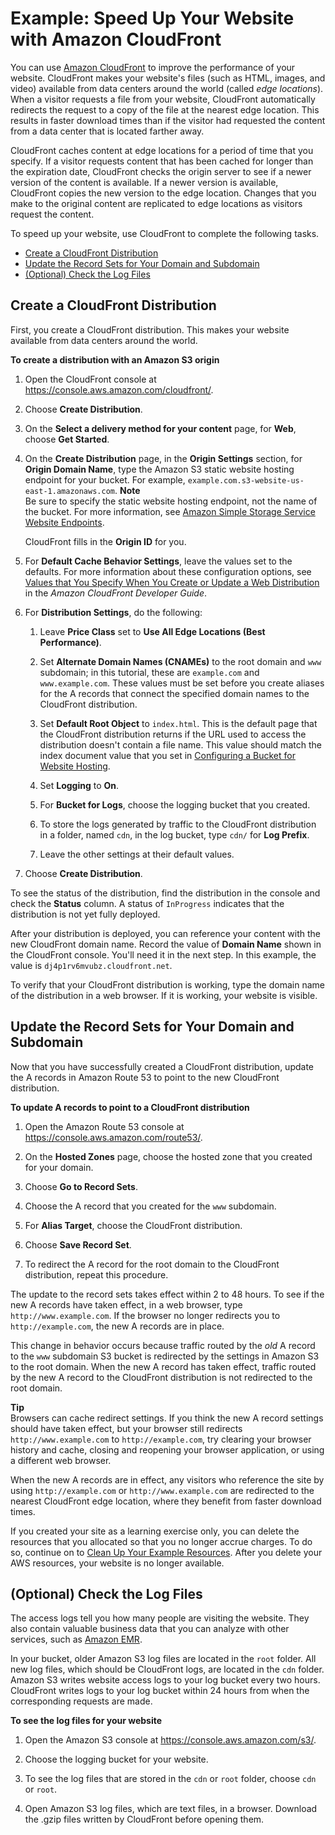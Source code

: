 # Example: Speed Up Your Website with Amazon CloudFront<a name="website-hosting-cloudfront-walkthrough"></a>

You can use [Amazon CloudFront](http://aws.amazon.com/cloudfront) to improve the performance of your website\. CloudFront makes your website's files \(such as HTML, images, and video\) available from data centers around the world \(called *edge locations*\)\. When a visitor requests a file from your website, CloudFront automatically redirects the request to a copy of the file at the nearest edge location\. This results in faster download times than if the visitor had requested the content from a data center that is located farther away\.

CloudFront caches content at edge locations for a period of time that you specify\. If a visitor requests content that has been cached for longer than the expiration date, CloudFront checks the origin server to see if a newer version of the content is available\. If a newer version is available, CloudFront copies the new version to the edge location\. Changes that you make to the original content are replicated to edge locations as visitors request the content\.

To speed up your website, use CloudFront to complete the following tasks\.


+ [Create a CloudFront Distribution](#create-distribution)
+ [Update the Record Sets for Your Domain and Subdomain](#update-record-sets)
+ [\(Optional\) Check the Log Files](#check-log-files)

## Create a CloudFront Distribution<a name="create-distribution"></a>

First, you create a CloudFront distribution\. This makes your website available from data centers around the world\.

**To create a distribution with an Amazon S3 origin**

1. Open the CloudFront console at [ https://console\.aws\.amazon\.com/cloudfront/](https://console.aws.amazon.com/cloudfront/)\.

1. Choose **Create Distribution**\.

1. On the **Select a delivery method for your content** page, for **Web**, choose **Get Started**\.

1. On the **Create Distribution** page, in the **Origin Settings** section, for **Origin Domain Name**, type the Amazon S3 static website hosting endpoint for your bucket\. For example, `example.com.s3-website-us-east-1.amazonaws.com`\.
**Note**  
Be sure to specify the static website hosting endpoint, not the name of the bucket\. For more information, see [Amazon Simple Storage Service Website Endpoints](http://docs.aws.amazon.com/general/latest/gr/rande.html#s3_website_region_endpoints)\.

   CloudFront fills in the **Origin ID** for you\.

1. For **Default Cache Behavior Settings**, leave the values set to the defaults\. For more information about these configuration options, see [Values that You Specify When You Create or Update a Web Distribution](http://docs.aws.amazon.com/AmazonCloudFront/latest/DeveloperGuide/WorkingWithDownloadDistributions.html#DownloadDistValuesYouSpecify) in the *Amazon CloudFront Developer Guide*\.

1. For **Distribution Settings**, do the following:

   1. Leave **Price Class** set to **Use All Edge Locations \(Best Performance\)**\.

   1. Set **Alternate Domain Names \(CNAMEs\)** to the root domain and `www` subdomain; in this tutorial, these are `example.com` and `www.example.com`\. These values must be set before you create aliases for the A records that connect the specified domain names to the CloudFront distribution\.

   1. Set **Default Root Object** to `index.html`\. This is the default page that the CloudFront distribution returns if the URL used to access the distribution doesn't contain a file name\. This value should match the index document value that you set in [Configuring a Bucket for Website Hosting](HowDoIWebsiteConfiguration.md)\.

   1. Set **Logging** to **On**\.

   1. For **Bucket for Logs**, choose the logging bucket that you created\.

   1. To store the logs generated by traffic to the CloudFront distribution in a folder, named `cdn`, in the log bucket, type `cdn/` for **Log Prefix**\.

   1. Leave the other settings at their default values\.

1. Choose **Create Distribution**\.

To see the status of the distribution, find the distribution in the console and check the **Status** column\. A status of `InProgress` indicates that the distribution is not yet fully deployed\.

After your distribution is deployed, you can reference your content with the new CloudFront domain name\. Record the value of **Domain Name** shown in the CloudFront console\. You'll need it in the next step\. In this example, the value is `dj4p1rv6mvubz.cloudfront.net`\. 

To verify that your CloudFront distribution is working, type the domain name of the distribution in a web browser\. If it is working, your website is visible\. 

## Update the Record Sets for Your Domain and Subdomain<a name="update-record-sets"></a>

Now that you have successfully created a CloudFront distribution, update the A records in Amazon Route 53 to point to the new CloudFront distribution\.

**To update A records to point to a CloudFront distribution**

1. Open the Amazon Route 53 console at [https://console\.aws\.amazon\.com/route53/](https://console.aws.amazon.com/route53/)\.

1. On the **Hosted Zones** page, choose the hosted zone that you created for your domain\.

1. Choose **Go to Record Sets**\.

1. Choose the A record that you created for the `www` subdomain\.

1. For **Alias Target**, choose the CloudFront distribution\.

1. Choose **Save Record Set**\.

1. To redirect the A record for the root domain to the CloudFront distribution, repeat this procedure\.

The update to the record sets takes effect within 2 to 48 hours\. To see if the new A records have taken effect, in a web browser, type `http://www.example.com`\. If the browser no longer redirects you to `http://example.com`, the new A records are in place\. 

This change in behavior occurs because traffic routed by the *old* A record to the `www` subdomain S3 bucket is redirected by the settings in Amazon S3 to the root domain\. When the new A record has taken effect, traffic routed by the new A record to the CloudFront distribution is not redirected to the root domain\. 

**Tip**  
Browsers can cache redirect settings\. If you think the new A record settings should have taken effect, but your browser still redirects `http://www.example.com` to `http://example.com`, try clearing your browser history and cache, closing and reopening your browser application, or using a different web browser\. 

When the new A records are in effect, any visitors who reference the site by using `http://example.com` or `http://www.example.com` are redirected to the nearest CloudFront edge location, where they benefit from faster download times\.

If you created your site as a learning exercise only, you can delete the resources that you allocated so that you no longer accrue charges\. To do so, continue on to [Clean Up Your Example Resources](getting-started-cleanup.md)\. After you delete your AWS resources, your website is no longer available\.

## \(Optional\) Check the Log Files<a name="check-log-files"></a>

The access logs tell you how many people are visiting the website\. They also contain valuable business data that you can analyze with other services, such as [Amazon EMR](http://docs.aws.amazon.com/emr/latest/DeveloperGuide/)\. 

In your bucket, older Amazon S3 log files are located in the `root` folder\. All new log files, which should be CloudFront logs, are located in the `cdn` folder\. Amazon S3 writes website access logs to your log bucket every two hours\. CloudFront writes logs to your log bucket within 24 hours from when the corresponding requests are made\.

**To see the log files for your website**

1. Open the Amazon S3 console at [https://console\.aws\.amazon\.com/s3/](https://console.aws.amazon.com/s3/)\.

1. Choose the logging bucket for your website\.

1. To see the log files that are stored in the `cdn` or `root` folder, choose `cdn` or `root`\.

1. Open Amazon S3 log files, which are text files, in a browser\. Download the \.gzip files written by CloudFront before opening them\.